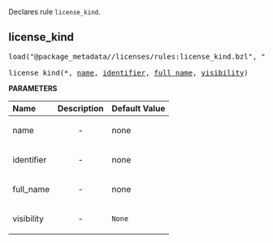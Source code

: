<!-- Generated with Stardoc: http://skydoc.bazel.build -->

Declares rule `license_kind`.

<a id="license_kind"></a>

## license_kind

<pre>
load("@package_metadata//licenses/rules:license_kind.bzl", "license_kind")

license_kind(*, <a href="#license_kind-name">name</a>, <a href="#license_kind-identifier">identifier</a>, <a href="#license_kind-full_name">full_name</a>, <a href="#license_kind-visibility">visibility</a>)
</pre>



**PARAMETERS**


| Name  | Description | Default Value |
| :------------- | :------------- | :------------- |
| <a id="license_kind-name"></a>name |  <p align="center"> - </p>   |  none |
| <a id="license_kind-identifier"></a>identifier |  <p align="center"> - </p>   |  none |
| <a id="license_kind-full_name"></a>full_name |  <p align="center"> - </p>   |  none |
| <a id="license_kind-visibility"></a>visibility |  <p align="center"> - </p>   |  `None` |


